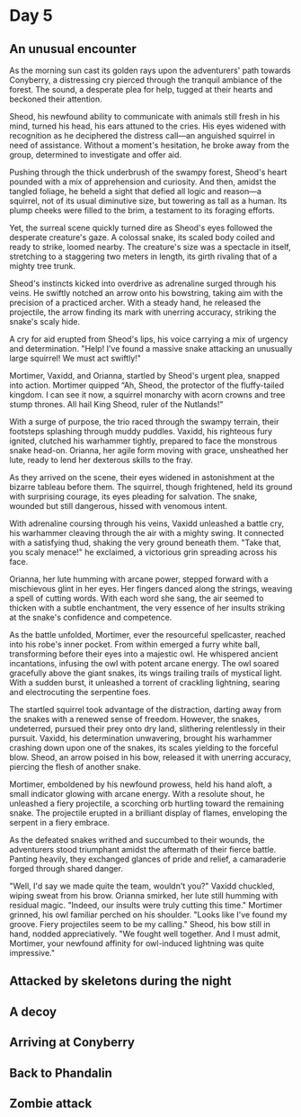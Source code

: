 # Day 5

## An unusual encounter

As the morning sun cast its golden rays upon the adventurers' path towards Conyberry, a distressing cry pierced through the tranquil ambiance of the forest. The sound, a desperate plea for help, tugged at their hearts and beckoned their attention.

Sheod, his newfound ability to communicate with animals still fresh in his mind, turned his head, his ears attuned to the cries. His eyes widened with recognition as he deciphered the distress call—an anguished squirrel in need of assistance. Without a moment's hesitation, he broke away from the group, determined to investigate and offer aid.

Pushing through the thick underbrush of the swampy forest, Sheod's heart pounded with a mix of apprehension and curiosity. And then, amidst the tangled foliage, he beheld a sight that defied all logic and reason—a squirrel, not of its usual diminutive size, but towering as tall as a human. Its plump cheeks were filled to the brim, a testament to its foraging efforts.

Yet, the surreal scene quickly turned dire as Sheod's eyes followed the desperate creature's gaze. A colossal snake, its scaled body coiled and ready to strike, loomed nearby. The creature's size was a spectacle in itself, stretching to a staggering two meters in length, its girth rivaling that of a mighty tree trunk.

Sheod's instincts kicked into overdrive as adrenaline surged through his veins. He swiftly notched an arrow onto his bowstring, taking aim with the precision of a practiced archer. With a steady hand, he released the projectile, the arrow finding its mark with unerring accuracy, striking the snake's scaly hide.

A cry for aid erupted from Sheod's lips, his voice carrying a mix of urgency and determination. "Help! I've found a massive snake attacking an unusually large squirrel! We must act swiftly!"

Mortimer, Vaxidd, and Orianna, startled by Sheod's urgent plea, snapped into action. 
Mortimer quipped “Ah, Sheod, the protector of the fluffy-tailed kingdom. I can see it now, a squirrel monarchy with acorn crowns and tree stump thrones. All hail King Sheod, ruler of the Nutlands!”

With a surge of purpose, the trio raced through the swampy terrain, their footsteps splashing through muddy puddles. Vaxidd, his righteous fury ignited, clutched his warhammer tightly, prepared to face the monstrous snake head-on. Orianna, her agile form moving with grace, unsheathed her lute, ready to lend her dexterous skills to the fray.

As they arrived on the scene, their eyes widened in astonishment at the bizarre tableau before them. The squirrel, though frightened, held its ground with surprising courage, its eyes pleading for salvation. The snake, wounded but still dangerous, hissed with venomous intent.

With adrenaline coursing through his veins, Vaxidd unleashed a battle cry, his warhammer cleaving through the air with a mighty swing. It connected with a satisfying thud, shaking the very ground beneath them. "Take that, you scaly menace!" he exclaimed, a victorious grin spreading across his face.

Orianna, her lute humming with arcane power, stepped forward with a mischievous glint in her eyes. Her fingers danced along the strings, weaving a spell of cutting words. With each word she sang, the air seemed to thicken with a subtle enchantment, the very essence of her insults striking at the snake's confidence and competence.

As the battle unfolded, Mortimer, ever the resourceful spellcaster, reached into his robe's inner pocket. From within emerged a furry white ball, transforming before their eyes into a majestic owl. He whispered ancient incantations, infusing the owl with potent arcane energy. The owl soared gracefully above the giant snakes, its wings trailing trails of mystical light. With a sudden burst, it unleashed a torrent of crackling lightning, searing and electrocuting the serpentine foes.

The startled squirrel took advantage of the distraction, darting away from the snakes with a renewed sense of freedom. However, the snakes, undeterred, pursued their prey onto dry land, slithering relentlessly in their pursuit. Vaxidd, his determination unwavering, brought his warhammer crashing down upon one of the snakes, its scales yielding to the forceful blow. Sheod, an arrow poised in his bow, released it with unerring accuracy, piercing the flesh of another snake.

Mortimer, emboldened by his newfound prowess, held his hand aloft, a small indicator glowing with arcane energy. With a resolute shout, he unleashed a fiery projectile, a scorching orb hurtling toward the remaining snake. The projectile erupted in a brilliant display of flames, enveloping the serpent in a fiery embrace.

As the defeated snakes writhed and succumbed to their wounds, the adventurers stood triumphant amidst the aftermath of their fierce battle. Panting heavily, they exchanged glances of pride and relief, a camaraderie forged through shared danger.

"Well, I'd say we made quite the team, wouldn't you?" Vaxidd chuckled, wiping sweat from his brow.
Orianna smirked, her lute still humming with residual magic. "Indeed, our insults were truly cutting this time."
Mortimer grinned, his owl familiar perched on his shoulder. "Looks like I've found my groove. Fiery projectiles seem to be my calling."
Sheod, his bow still in hand, nodded appreciatively. "We fought well together. And I must admit, Mortimer, your newfound affinity for owl-induced lightning was quite impressive."


## Attacked by skeletons during the night

## A decoy

## Arriving at Conyberry

## Back to Phandalin

## Zombie attack